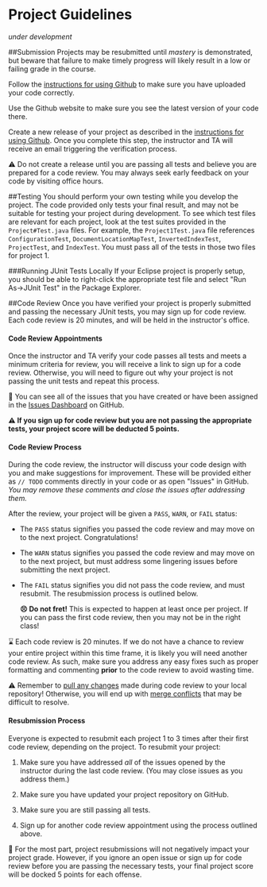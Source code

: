 Project Guidelines
===================
*under development*

##Submission
Projects may be resubmitted until *mastery* is demonstrated, but beware that failure to make timely progress will likely result in a low or failing grade in the course.

Follow the [instructions for using Github](githubinstructions.md) to make sure you have uploaded your code correctly.

Use the Github website to make sure you see the latest version of your code there.

Create a new release of your project as described in the [instructions for using Github](githubinstructions.md#submission). Once you complete this step, the instructor and TA will receive an email triggering the verification process. 

:warning:  Do not create a release until you are passing all tests and believe you are prepared for a code review. You may always seek early feedback on your code by visiting office hours.

##Testing
You should perform your own testing while you develop the project. The code provided only tests your final result, and may not be suitable for testing your project during development. To see which test files are relevant for each project, look at the test suites provided in the `Project#Test.java` files. For example, the `Project1Test.java` file references 
`ConfigurationTest`, `DocumentLocationMapTest`, `InvertedIndexTest`, `ProjectTest`, and `IndexTest`. You must pass all of the tests in those two files for project 1.

###Running JUnit Tests Locally
If your Eclipse project is properly setup, you should be able to right-click the appropriate test file and select "Run As->JUnit Test" in the Package Explorer.

##Code Review
Once you have verified your project is properly submitted and passing the necessary JUnit tests, you may sign up for code review. Each code review is 20 minutes, and will be held in the instructor's office.

#### Code Review Appointments ####

Once the instructor and TA verify your code passes all tests and meets a minimum criteria for review, you will receive a link to sign up for a code review. Otherwise, you will need to figure out why your project is not passing the unit tests and repeat this process.

:memo: You can see all of the issues that you have created or have been assigned in the [Issues Dashboard](https://github.com/dashboard/issues/) on GitHub.

**:warning: If you sign up for code review but you are not passing the appropriate tests, your project score will be deducted 5 points.**

#### Code Review Process ####

During the code review, the instructor will discuss your code design with you and make suggestions for improvement. These will be provided either as `// TODO` comments directly in your code or as open "Issues" in GitHub. *You may remove these comments and close the issues after addressing them.*

After the review, your project will be given a `PASS`, `WARN`, or `FAIL` status:

- The `PASS` status signifies you passed the code review and may move on to the next project. Congratulations!

- The `WARN` status signifies you passed the code review and may move on to the next project, but must address some lingering issues before submitting the next project.

- The `FAIL` status signifies you did not pass the code review, and must resubmit. The resubmission process is outlined below.

  **:persevere: Do not fret!** This is expected to happen at least once per project. If you can pass the first code review, then you may not be in the right class!

:hourglass: Each code review is 20 minutes. If we do not have a chance to review your entire project within this time frame, it is likely you will need another code review. As such, make sure you address any easy fixes such as proper formatting and commenting **prior** to the code review to avoid wasting time.

:warning: Remember to [pull any changes](https://help.github.com/articles/fetching-a-remote#pull) made during code review to your local repository! Otherwise, you will end up with [merge conflicts](https://help.github.com/articles/resolving-a-merge-conflict-from-the-command-line) that may be difficult to resolve.

#### Resubmission Process ####

Everyone is expected to resubmit each project 1 to 3 times after their first code review, depending on the project. To resubmit your project:

1. Make sure you have addressed *all* of the issues opened by the instructor during the last code review. (You may close issues as you address them.)

2. Make sure you have updated your project repository on GitHub.

3. Make sure you are still passing all tests.

4. Sign up for another code review appointment using the process outlined above.

:memo: For the most part, project resubmissions will not negatively impact your project grade. However, if you ignore an open issue or sign up for code review before you are passing the necessary tests, your final project score will be docked 5 points for each offense.

